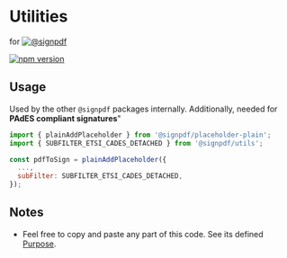 # Utilities

for [![@signpdf](https://raw.githubusercontent.com/vbuch/node-signpdf/master/resources/logo-horizontal.svg?sanitize=true)](https://github.com/vbuch/node-signpdf/)

[![npm version](https://badge.fury.io/js/@signpdf%2Futils.svg)](https://badge.fury.io/js/@signpdf%2Futils)

## Usage

Used by the other `@signpdf` packages internally. Additionally, needed for **PAdES compliant signatures**"

```js
import { plainAddPlaceholder } from '@signpdf/placeholder-plain';
import { SUBFILTER_ETSI_CADES_DETACHED } from '@signpdf/utils';

const pdfToSign = plainAddPlaceholder({
  ...,
  subFilter: SUBFILTER_ETSI_CADES_DETACHED,
});
```

## Notes

* Feel free to copy and paste any part of this code. See its defined [Purpose](https://github.com/vbuch/node-signpdf#purpose).
